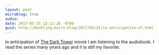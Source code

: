 ```yaml
---
layout: post
microblog: true
audio: 
date: 2017-05-25 13:11:26 -0700
guid: http://bbohling.micro.blog/2017/05/25/in-anticipation-of.html
---
```

In anticipation of [The Dark Tower](http://trailers.apple.com/trailers/sony_pictures/the-dark-tower/) movie I am listening to the audiobook. I read the series many years ago and it is still my favorite.
